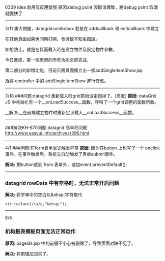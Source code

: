 0309 idea 啟用及反應變慢
原因:debug point 沒取消導致，將debug point 取消就變快了 

------
3/11
重大問題，datagridcombobox 若是在 addcallback 和 editcallback 中建立

在其他頁面如果也同時打開，會導致不知名錯誤。

如想防止，就是在頁面戴入時在建立物件及設定物件參數。

今日進度，第一個表單的所有功能全部完成，

第二部分的新增功能，目前只將頁面獨立出一個addSingleItemShow.jsp

及將 controller 中的 addSingleItemShow 進行修改。

-----

3/18
###问题:datagrid 重新载入时grid原始设定跑掉了。(高度)
__原因:__ dataGrid JS 中初始化有一个__onLoadSuccess__函数，呼叫了一个grid调整的函数所致。

__解决:__在前端建立物件时重新定议载入__onLoadSuccess__函数。

-----
###解决KH-670问题 datagrid 高单亮问题
http://www.easyui.info/archives/396.html

----
4/1
###问题:在form表单发送触发异常
__原因:__ 因为在button 上也写了一个 onclick 事件，在事件触发后，系统又自动触发了表单submit事件。

__解决:__ 把button放到 from 表单外，或加event.preventDefault();

-----
### datagrid rowData 中有空格时，无法正常开启问题

__解决:__ 将字串中的空白以\&nbsp;字符取代

 `str.replace(/\s/g,"&nbsp;");`
 
----
8/5
### 机构报表模板页面无法正常运作
__原因:__ pageIds.jsp 中的前缀不小心被删除了，导致页面对映不见了。 

__解决:__ 将前辍加回来了。
 
 



